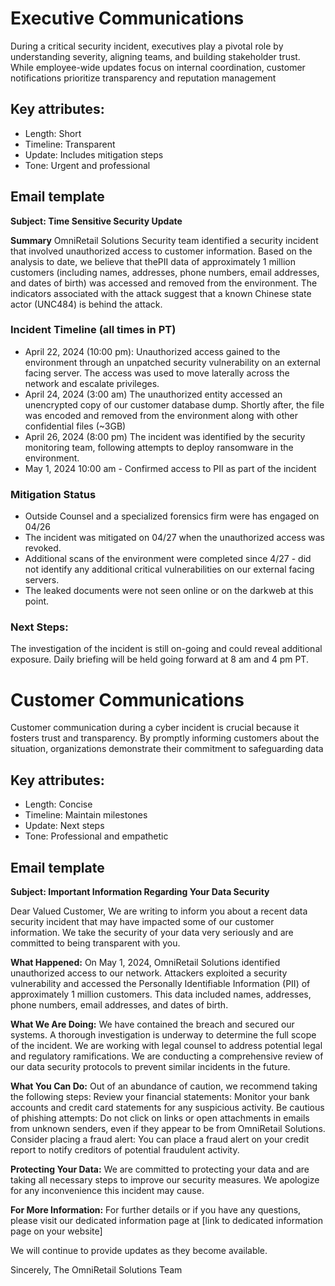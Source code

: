 # Executive Communications
During a critical security incident, executives play a pivotal role by understanding severity, aligning teams, and building stakeholder trust. While employee-wide updates focus on internal coordination, customer notifications prioritize transparency and reputation management

## Key attributes:
- Length: Short
- Timeline: Transparent
- Update: Includes mitigation steps 
- Tone: Urgent and professional

## Email template

**Subject: Time Sensitive Security Update**

**Summary**
OmniRetail Solutions Security team identified a security incident that involved unauthorized access to customer information.  Based on the analysis to date, we believe that thePII data of approximately 1 million customers (including names, addresses, phone numbers, email addresses, and dates of birth) was accessed and removed from the environment. The indicators associated with the attack suggest that a known Chinese state actor (UNC484) is behind the attack. 

### Incident Timeline (all times in PT)
- April 22, 2024 (10:00 pm): Unauthorized access gained to the environment through an unpatched security vulnerability on an external facing server. The access was used to move laterally across the network and escalate privileges. 
- April 24, 2024 (3:00 am) The unauthorized entity accessed an unencrypted copy of our customer database dump. Shortly after, the file was encoded and removed from the environment along with other confidential files (~3GB)
- April 26, 2024 (8:00 pm) The incident was identified by the security monitoring team, following attempts to deploy ransomware in the environment. 
- May 1, 2024 10:00 am - Confirmed access to PII as part of the incident

### Mitigation Status
- Outside Counsel and a specialized forensics firm were has engaged on 04/26
- The incident was mitigated on 04/27 when the unauthorized access was revoked.
- Additional scans of the environment were completed since  4/27 -  did not identify any additional critical vulnerabilities on our external facing servers.
- The leaked documents were not seen online or on the darkweb at this point.

### Next Steps:
The investigation of the incident is still on-going and could reveal additional exposure. Daily briefing will be held going forward at 8 am and 4 pm PT.  

# Customer Communications
Customer communication during a cyber incident is crucial because it fosters trust and transparency. By promptly informing customers about the situation, organizations demonstrate their commitment to safeguarding data

## Key attributes:
- Length: Concise
- Timeline: Maintain milestones
- Update: Next steps 
- Tone: Professional and empathetic

## Email template

**Subject: Important Information Regarding Your Data Security**

Dear Valued Customer,
We are writing to inform you about a recent data security incident that may have impacted some of our customer information. We take the security of your data very seriously and are committed to being transparent with you.

**What Happened:**
On May 1, 2024, OmniRetail Solutions identified unauthorized access to our network. Attackers exploited a security vulnerability and accessed the Personally Identifiable Information (PII) of approximately 1 million customers. This data included names, addresses, phone numbers, email addresses, and dates of birth.

**What We Are Doing:**
We have contained the breach and secured our systems.
A thorough investigation is underway to determine the full scope of the incident.
We are working with legal counsel to address potential legal and regulatory ramifications.
We are conducting a comprehensive review of our data security protocols to prevent similar incidents in the future.

**What You Can Do:**
Out of an abundance of caution, we recommend taking the following steps:
Review your financial statements: Monitor your bank accounts and credit card statements for any suspicious activity.
Be cautious of phishing attempts: Do not click on links or open attachments in emails from unknown senders, even if they appear to be from OmniRetail Solutions.
Consider placing a fraud alert: You can place a fraud alert on your credit report to notify creditors of potential fraudulent activity.

**Protecting Your Data:**
We are committed to protecting your data and are taking all necessary steps to improve our security measures. We apologize for any inconvenience this incident may cause.

**For More Information:**
For further details or if you have any questions, please visit our dedicated information page at [link to dedicated information page on your website]

We will continue to provide updates as they become available.

Sincerely,
The OmniRetail Solutions Team
